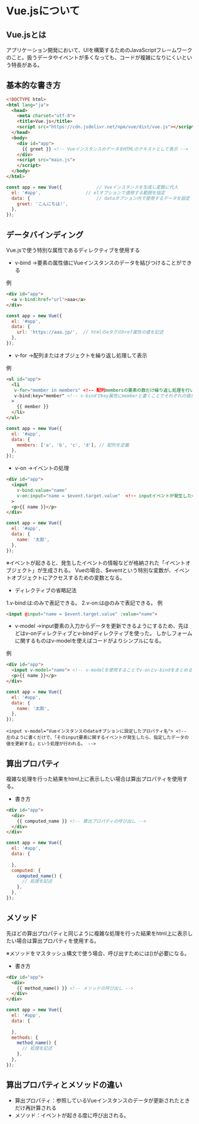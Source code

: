 # Vue.jsについて

## Vue.jsとは
アプリケーション開発において、UIを構築するためのJavaScriptフレームワークのこと。扱うデータやイベントが多くなっても、コードが複雑になりにくいという特長がある。

## 基本的な書き方
```html
<!DOCTYPE html>
<html lang="ja">
  <head>
    <meta charset="utf-8">
    <title>Vue.js</title>
    <script src="https://cdn.jsdelivr.net/npm/vue/dist/vue.js"></script> <!-- CDNでVue.jsを読み込む -->
  </head>
  <body>
    <div id="app">
      {{ greet }} <!-- VueインスタンスのデータをHTMLのテキストとして表示 -->
    </div>
    <script src="main.js">
    </script>
  </body>
</html>
```
```js
const app = new Vue({             // Vueインスタンスを生成し変数に代入
  el: '#app',                 // elオプションで適用する範囲を指定
  data: {                         // dataオプション内で使用するデータを設定
    greet: 'こんにちは!',
  },
});
```

## データバインディング
Vue.jsで使う特別な属性であるディレクティブを使用する

- v-bind
→要素の属性値にVueインスタンスのデータを結びつけることができる

例
```html
<div id="app">
  <a v-bind:href="url">aaa</a>
</div>
```
```js
const app = new Vue({
  el: '#app',
  data: {
    url: 'https://aaa.jp/',  // htmlのaタグのhref属性の値を記述
  },
});
```

- v-for
→配列またはオブジェクトを繰り返し処理して表示

例
```html
<ul id="app">
  <li
   v-for="member in members" <!-- 配列membersの要素の数だけ繰り返し処理を行い、それぞれの要素が一つずつ変数memberに代入される -->
   v-bind:key="member" <!-- v-bindでkey属性にmemberと書くことでそれぞれの値がmemberキーに対するバリューとなる -->
  >
    {{ member }}
  </li>
</ul>
```
```js
const app = new Vue({
  el: '#app',
  data: {
    members: ['a', 'b', 'c', 'd'], // 配列を定義
  },
});
```

- v-on
→イベントの処理

```html
<div id="app">
  <input
    v-bind:value="name"
    v-on:input="name = $event.target.value"  <!-- inputイベントが発生したらそれに続く処理を実行する -->
  >
  <p>{{ name }}</p>
</div>
```
```js
const app = new Vue({
  el: '#app',
  data: {
    name: '太郎',
  },
});
```
※イベントが起きると、発生したイベントの情報などが格納された「イベントオブジェクト」が生成される。
Vueの場合、$eventという特別な変数が、イベントオブジェクトにアクセスするための変数となる。

- ディレクティブの省略記法

1.v-bind:は:のみで表記できる。
2.v-on:は@のみで表記できる。
例
```html
<input @input="name = $event.target.value" :value="name">
```

- v-model
→input要素の入力からデータを更新できるようにするため、先ほどはv-onディレクティブとv-bindディレクティブを使った。
しかしフォームに関するものはv-modelを使えばコードがよりシンプルになる。

例
```html
<div id="app">
  <input v-model="name"> <!-- v-modelを使用することでv-onとv-bindをまとめることができる -->
  <p>{{ name }}</p>
</div>
```
```js
const app = new Vue({
  el: '#app',
  data: {
    name: '太郎',
  },
});
```
```
<input v-model="Vueインスタンスのdataオプションに設定したプロパティ名"> <!-- 左のように書くだけで、「そのinput要素に関するイベントが発生したら、指定したデータの値を更新する」という処理が行われる。 -->
```

## 算出プロパティ
複雑な処理を行った結果をhtml上に表示したい場合は算出プロパティを使用する。
- 書き方
```html
<div id="app">
  <div>
    {{ computed_name }} <!-- 算出プロパティの呼び出し -->
  </div>
</div>
```
```js
const app = new Vue({
  el: '#app',
  data: {
  
  },
  computed: {
    computed_name() {
      // 処理を記述
    },
  },
});
```

## メソッド
先ほどの算出プロパティと同じように複雑な処理を行った結果をhtml上に表示したい場合は算出プロパティを使用する。

※メソッドをマスタッシュ構文で使う場合、呼び出すためには()が必要になる。

- 書き方
```html
<div id="app">
  <div>
    {{ method_name() }} <!-- メソッドの呼び出し -->
  </div>
</div>
```
```js
const app = new Vue({
  el: '#app',
  data: {
  
  },
  methods: {
    method_name() {
      // 処理を記述
    },
  },
});
```

## 算出プロパティとメソッドの違い
- 算出プロパティ：参照しているVueインスタンスのデータが更新されたときだけ再計算される
- メソッド：イベントが起きる度に呼び出される。

